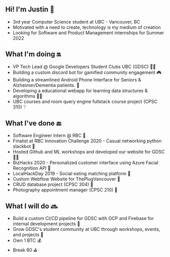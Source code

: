 ## Hi! I'm Justin 👦
- 3rd year Computer Science student at UBC - Vancouver, BC
- Motivated with a need to create, technology is my medium of creation
- Looking for Software and Product Management internships for Summer 2022

## What I'm doing :on:
- VP Tech Lead @ Google Developers Student Clubs UBC (GDSC) 👨‍💻
- Building a custom discord bot for gamified community engagement 🎮
- Building a streamlined Android Phone Interface for Seniors & Alzheimer/Dementia patients. 📱
- Developing a educational webapp for learning data structures & algorithms 👨‍🏫
- UBC courses and room query engine fullstack course project (CPSC 310) ❔

## What I've done :end:
- Software Engineer Intern @ RBC 🏦
- Finalist at RBC Innovation Challenge 2020 - Casual networking python slackbot 🤖
- Hosted Github and ML workshops and developed our website for GDSC 🧑‍💻
- BizHacks 2020 - Personalized customer interface using Azure Facial Recognition API 🌝
- LocalHackDay 2019 - Social eating matching platform 🍖
- Custom Webflow Website for ThePlugVancouver 🔌
- CRUD database project (CPSC 304) 📁
- Photography appointment manager (CPSC 210) 📸

## What I will do :soon:
- Build a custom CI/CD pipeline for GDSC with GCP and Firebase for internal development projects 🔨
- Grow GDSC's student community at UBC through workshops, events, and projects 👥
- Own 1 BTC 💰
- Break 80 ⛳

<!---
[![Justins's GitHub stats](https://github-readme-stats.vercel.app/api?username=jrchan84&count_private=true&theme=react)](https://github.com/anuraghazra/github-readme-stats)

[![Top Langs](https://github-readme-stats.vercel.app/api/top-langs/?username=jrchan84&count_private=true&layout=compact&theme=react)](https://github.com/anuraghazra/github-readme-stats)
-->

